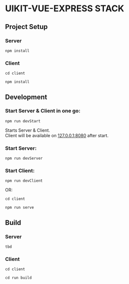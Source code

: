 # UIKIT-VUE-EXPRESS STACK

## Project Setup
### Server
```
npm install
```
### Client
```
cd client
```
```
npm install
```

## Development
### Start Server & Client in one go:
```
npm run devStart
```
Starts Server & Client.<br>
Client will be available on <a href="127.0.0.1:8080" target="_blank">127.0.0.1:8080</a> after start.

### Start Server:
```
npm run devServer
```
### Start Client:
```
npm run devClient
```
OR:
```
cd client
```
```
npm run serve
```

## Build
### Server
```
tbd
```
### Client
```
cd client
```
```
cd run build
```

